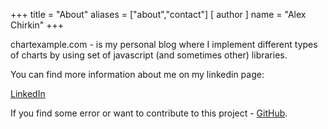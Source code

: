 +++
title = "About"
aliases = ["about","contact"]
[ author ]
  name = "Alex Chirkin"
+++

chartexample.com - is my personal blog where I implement different types of charts by using set of javascript (and sometimes other) libraries.

You can find more information about me on my linkedin page:

[LinkedIn](https://www.linkedin.com/in/aleksandr-chirkin-a5413b13b/)


If you find some error or want to contribute to this project - [GitHub](https://github.com/b0000ring/chart-example).